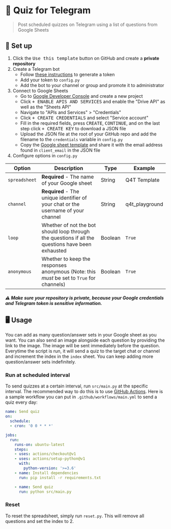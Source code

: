 # :pencil: Quiz for Telegram
> Post scheduled quizzes on Telegram using a list of questions from Google Sheets

## :electric_plug: Set up
1. Click the <kbd>Use this template</kbd> button on GitHub and create a **private repository**
1. Create a Telegram bot
    - Follow [these instructions](https://core.telegram.org/bots#creating-a-new-bot) to generate a token
    - Add your token to `config.py`
    - Add the bot to your channel or group and promote it to administrator
1. Connect to Google Sheets
    - Go to [Google Developer Console](https://console.developers.google.com/apis/dashboard) and create a new project
    - Click <kbd>+ ENABLE APIS AND SERVICES</kbd> and enable the "Drive API" as well as the "Sheets API"
    - Navigate to "APIs and Services" > "Credentials"
    - Click <kbd>+ CREATE CREDENTIALS</kbd> and select "Service account"
    - Fill in the required fields, press <kbd>CREATE</kbd>, <kbd>CONTINUE</kbd>, and on the last step click <kbd>+ CREATE KEY</kbd> to download a JSON file
    - Upload the JSON file at the root of your GitHub repo and add the filename to the `credentials` variable in `config.py`
    - Copy the [Google sheet template](https://docs.google.com/spreadsheets/u/1/d/1BE-ZbrkTejJloU_d953nYCKCqVSfoiQQCZ45Y3NSdtc/copy) and share it with the email address found in `client_email` in the JSON file
1. Configure options in `config.py`
    
| Option | Description | Type | Example |
| ------ | ----------- | ---- | ------- |
| `spreadsheet` | **Required** - The name of your Google sheet | String | Q4T Template |
| `channel` | **Required** - The unique identifier of your chat or the username of your channel | String | q4t_playground |
| `loop` | Whether of not the bot should loop through the questions if all the questions have been exhausted | Boolean | `True` |
| `anonymous` | Whether to keep the responses anonymous (Note: this *must* be set to `True` for channels) | Boolean | `True` |

##### :warning: Make sure your repository is private, because your Google credentials and Telegram token is sensitive information.

## :desktop_computer: Usage
You can add as many question/answer sets in your Google sheet as you want. You can also send an image alongside each question by providing the link to the image. The image will be sent immediately before the question. Everytime the script is run, it will send a quiz to the target chat or channel and increment the index in the `index` sheet. You can keep adding more question/answer sets indefinitely.

### Run at scheduled interval
To send quizzes at a certain interval, run `src/main.py` at the specific interval. The recommended way to do this is to use [GitHub Actions](https://github.com/features/actions). Here is a sample workflow you can put in `.github/workflows/main.yml` to send a quiz every day:

```yml
name: Send quiz
on:
  schedule:
  - cron: '0 0 * * *'

jobs:
  run:
    runs-on: ubuntu-latest
    steps:
    - uses: actions/checkout@v1
    - uses: actions/setup-python@v1
      with:
        python-version: '>=3.6'
    - name: Install dependencies
      run: pip install -r requirements.txt

    - name: Send quiz
      run: python src/main.py
```

### Reset
To reset the spreadsheet, simply run `reset.py`. This will remove all questions and set the index to 2.
